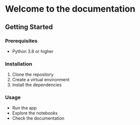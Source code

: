 # Welcome to the documentation

## Getting Started
### Prerequisites
- Python 3.8 or higher

### Installation
1. Clone the repository
2. Create a virtual environment
3. Install the dependencies

### Usage
- Run the app
- Explore the notebooks
- Check the documentation
